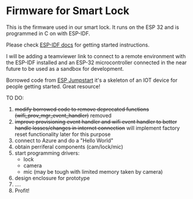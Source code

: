 Firmware for Smart Lock
====================

This is the firmware used in our smart lock. It runs on the ESP 32  and is programmed in C on with ESP-IDF.

Please check [ESP-IDF docs](https://docs.espressif.com/projects/esp-idf/en/latest/get-started/index.html) for getting started instructions.

I will be adding a teamviewer link to connect to a remote environment with the ESP-IDF installed and an ESP-32 microcontroller connected  in the near future to be used as a sandbox for development.


Borrowed code from [ESP Jumpstart](https://github.com/espressif/esp-jumpstart) it's a skeleton of an IOT device for people getting started. Great resource!

TO DO:

1) ~~modify borrowed code to remove deprecated functions (wifi_prov_mgr_event_handler)~~ removed
2) ~~improve provisioning event handler and wifi event handler to better handle losses/changes in internet connection~~ will implement factory reset functionality later for this purpose
3) connect to Azure and do a "Hello World"
4) obtain perriferal components (cam/lock/mic)
5) start programming drivers:
    * lock
    * camera
    * mic (may be tough with limited memory taken by camera)
6) design enclosure for prototype
7) ....
8) Profit!
